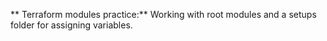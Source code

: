 ** Terraform modules practice:**
Working with root modules and a setups folder for assigning variables.
